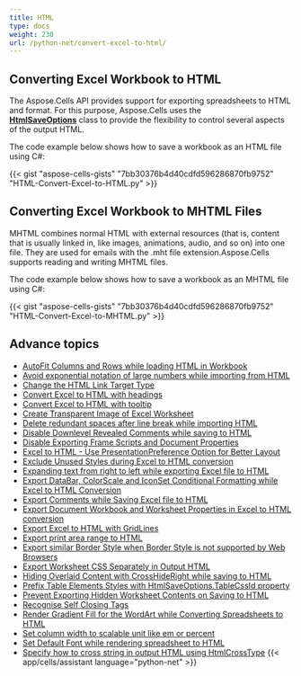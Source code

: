 ```yaml
---
title: HTML
type: docs
weight: 230
url: /python-net/convert-excel-to-html/
---
```


## **Converting Excel Workbook to HTML**
The Aspose.Cells API provides support for exporting spreadsheets to HTML and  format. For this purpose, Aspose.Cells uses the [**HtmlSaveOptions**](https://reference.aspose.com/cells/python-net/aspose.cells/htmlsaveoptions) class to provide the flexibility to control several aspects of the output HTML.

The code example below shows how to save a workbook as an HTML file using C#:

{{< gist "aspose-cells-gists" "7bb30376b4d40cdfd596286870fb9752" "HTML-Convert-Excel-to-HTML.py" >}}


## **Converting Excel Workbook to MHTML Files**
MHTML combines normal HTML with external resources (that is, content that is usually linked in, like images, animations, audio, and so on) into one file. They are used for emails with the .mht file extension.Aspose.Cells supports reading and writing MHTML files.

The code example below shows how to save a workbook as an MHTML file using C#:

{{< gist "aspose-cells-gists" "7bb30376b4d40cdfd596286870fb9752" "HTML-Convert-Excel-to-MHTML.py" >}}

## **Advance topics**
- [AutoFit Columns and Rows while loading HTML in Workbook](/cells/python-net/autofit-columns-and-rows-while-loading-html-in-workbook/)
- [Avoid exponential notation of large numbers while importing from HTML](/cells/python-net/avoid-exponential-notation-of-large-numbers-while-importing-from/)
- [Change the HTML Link Target Type](/cells/python-net/change-the-html-link-target-type/)
- [Convert Excel to HTML with headings](/cells/python-net/convert-excel-to-html-with-headings/)
- [Convert Excel to HTML with tooltip](/cells/python-net/convert-excel-to-html-with-tooltip/)
- [Create Transparent Image of Excel Worksheet](/cells/python-net/create-transparent-image-of-excel-worksheet/)
- [Delete redundant spaces after line break while importing HTML](/cells/python-net/delete-redundant-spaces-after-line-break-while-importing/)
- [Disable Downlevel Revealed Comments while saving to HTML](/cells/python-net/disable-downlevel-revealed-comments-while-saving-to/)
- [Disable Exporting Frame Scripts and Document Properties](/cells/python-net/disable-exporting-frame-scripts-and-document-properties/)
- [Excel to HTML - Use PresentationPreference Option for Better Layout](/cells/python-net/excel-to-html-use-presentationpreference-option-for-better-layout/)
- [Exclude Unused Styles during Excel to HTML conversion](/cells/python-net/exclude-unused-styles-during-excel-to-html-conversion/)
- [Expanding text from right to left while exporting Excel file to HTML](/cells/python-net/expanding-text-from-right-to-left-while-exporting-excel-file-to/)
- [Export DataBar, ColorScale and IconSet Conditional Formatting while Excel to HTML Conversion](/cells/python-net/export-databar-colorscale-and-iconset-conditional-formatting-while-excel-to-html-conversion/)
- [Export Comments while Saving Excel file to HTML](/cells/python-net/export-comments-while-saving-excel-file-to/)
- [Export Document Workbook and Worksheet Properties in Excel to HTML conversion](/cells/python-net/export-document-workbook-and-worksheet-properties-in-excel-to-html-conversion/)
- [Export Excel to HTML with GridLines](/cells/python-net/export-excel-to-html-with-gridlines/)
- [Export print area range to HTML](/cells/python-net/export-print-area-range-to/)
- [Export similar Border Style when Border Style is not supported by Web Browsers](/cells/python-net/export-similar-border-style-when-border-style-is-not-supported-by-web-browsers/)
- [Export Worksheet CSS Separately in Output HTML](/cells/python-net/export-worksheet-css-separately-in-output/)
- [Hiding Overlaid Content with CrossHideRight while saving to HTML](/cells/python-net/hiding-overlaid-content-with-crosshideright-while-saving-to/)
- [Prefix Table Elements Styles with HtmlSaveOptions.TableCssId property](/cells/python-net/prefix-table-elements-styles-with-htmlsaveoptions-tablecssid-property/)
- [Prevent Exporting Hidden Worksheet Contents on Saving to HTML](/cells/python-net/prevent-exporting-hidden-worksheet-contents-on-saving-to/)
- [Recognise Self Closing Tags](/cells/python-net/recognise-self-closing-tags/)
- [Render Gradient Fill for the WordArt while Converting Spreadsheets to HTML](/cells/python-net/render-gradient-fill-for-the-wordart-while-converting-spreadsheets-to/)
- [Set column width to scalable unit like em or percent](/cells/python-net/set-column-width-to-scalable-unit-like-em-or-percent/)
- [Set Default Font while rendering spreadsheet to HTML](/cells/python-net/set-default-font-while-rendering-spreadsheet-to/)
- [Specify how to cross string in output HTML using HtmlCrossType](/cells/python-net/specify-how-to-cross-string-in-output-html-using-htmlcrosstype/)
{{< app/cells/assistant language="python-net" >}}